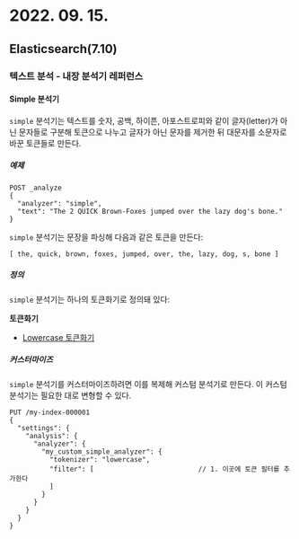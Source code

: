# 2022. 09. 15.

## Elasticsearch(7.10)

### 텍스트 분석 - 내장 분석기 레퍼런스

#### Simple 분석기

`simple` 분석기는 텍스트를 숫자, 공백, 하이픈, 아포스트로피와 같이 글자(letter)가 아닌 문자들로 구분해 토큰으로 나누고 글자가 아닌 문자를 제거한 뒤 대문자를 소문자로 바꾼 토큰들로 만든다.

##### 예제

```http
POST _analyze
{
  "analyzer": "simple",
  "text": "The 2 QUICK Brown-Foxes jumped over the lazy dog's bone."
}
```

`simple` 분석기는 문장을 파싱해 다음과 같은 토큰을 만든다:

```
[ the, quick, brown, foxes, jumped, over, the, lazy, dog, s, bone ]
```

##### 정의

`simple` 분석기는 하나의 토큰화기로 정의돼 있다:

**토큰화기**

- [Lowercase 토큰화기](https://www.elastic.co/guide/en/elasticsearch/reference/7.10/analysis-lowercase-tokenizer.html)

##### 커스터마이즈

`simple` 분석기를 커스터마이즈하려면 이를 복제해 커스텀 분석기로 만든다. 이 커스텀 분석기는 필요한 대로 변형할 수 있다.

```http
PUT /my-index-000001
{
  "settings": {
    "analysis": {
      "analyzer": {
        "my_custom_simple_analyzer": {
          "tokenizer": "lowercase",
          "filter": [                          // 1. 이곳에 토큰 필터를 추가한다
          ]
        }
      }
    }
  }
}
```

